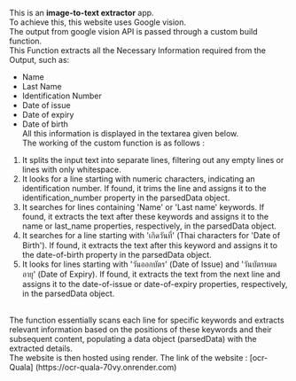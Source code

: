This is an **image-to-text extractor** app.<br>
To achieve this, this website uses Google vision.<br>
The output from google vision API is passed through a custom build function.<br>
This Function extracts all the Necessary Information required from the Output, such as:
- Name
- Last Name
- Identification Number
- Date of issue
- Date of expiry
- Date of birth<br>
All this information is displayed in the textarea given below.<br>
The working of the custom function is as follows :
1. It splits the input text into separate lines, filtering out any empty lines or lines with only whitespace.
1. It looks for a line starting with numeric characters, indicating an identification number. If found, it trims the line and assigns it to the identification_number property in the parsedData object.
1. It searches for lines containing 'Name' or 'Last name' keywords. If found, it extracts the text after these keywords and assigns it to the name or last_name properties, respectively, in the parsedData object.
1. It searches for a line starting with 'เกิดวันที่' (Thai characters for 'Date of Birth'). If found, it extracts the text after this keyword and assigns it to the date-of-birth property in the parsedData object.
1. It looks for lines starting with 'วันออกบัตร' (Date of Issue) and 'วันบัตรหมดอายุ' (Date of Expiry). If found, it extracts the text from the next line and assigns it to the date-of-issue or date-of-expiry properties, respectively, in the parsedData object.
<br>
The function essentially scans each line for specific keywords and extracts relevant information based on the positions of these keywords and their subsequent content, populating a data object (parsedData) with the extracted details.<br>
The website is then hosted using render.  The link of the website : [ocr-Quala] (https://ocr-quala-70vy.onrender.com)<br>

